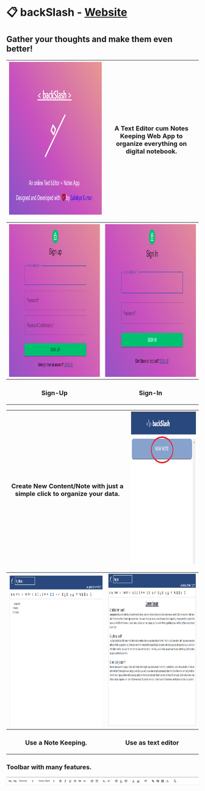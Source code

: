 # 📋 backSlash - [Website](https://backslash.netlify.app)
## Gather your thoughts and make them even better!

|<img src="https://github.com/ksalokya/backSlash/blob/main/misc/01-intro.png" width="1000" height="400" />| <h3>A Text Editor cum Notes Keeping Web App to organize everything on digital notebook.</h3> |
|---|---|

|<img src="https://github.com/ksalokya/backSlash/blob/main/misc/02-signup.png" width="700" height="400" /> |<img src="https://github.com/ksalokya/backSlash/blob/main/misc/03-signin.png" width="700" height="400" /> |
|---|---|
|<h3 align="center">Sign-Up</h3>|<h3 align="center">Sign-In</h3>|

|<h3>Create New Content/Note with just a simple click to organize your data.</h3> |<img src="https://github.com/ksalokya/backSlash/blob/main/misc/04-new%20note.png" width="400" height="400" />|
|---|---|

|<img src="https://github.com/ksalokya/backSlash/blob/main/misc/05-use%20as%20note.png" width="700" height="400" /> |<img src="https://github.com/ksalokya/backSlash/blob/main/misc/06-use%20as%20report.png" width="700" height="400" /> |
|---|---|
|<h3 align="center">Use a Note Keeping.</h3>|<h3 align="center">Use as text editor</h3>|

### Toolbar with many features.
<img src="https://github.com/ksalokya/backSlash/blob/main/misc/07%20-%20toolbar.png">





